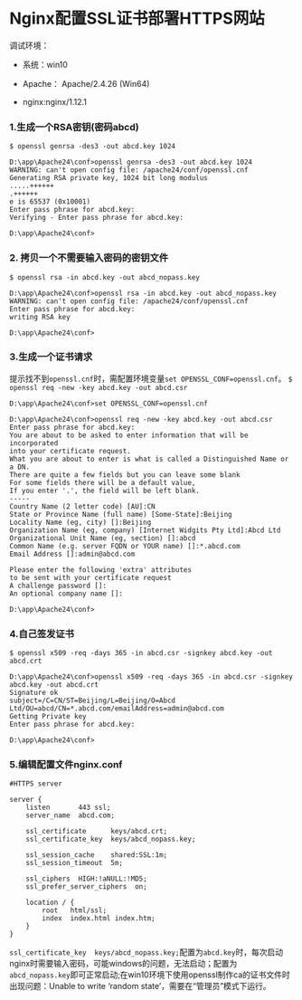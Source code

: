 
# Nginx配置SSL证书部署HTTPS网站

调试环境：

* 系统：win10

* Apache： Apache/2.4.26 (Win64)

* nginx:nginx/1.12.1


### 1.生成一个RSA密钥(密码abcd)
`$ openssl genrsa -des3 -out abcd.key 1024`
```
D:\app\Apache24\conf>openssl genrsa -des3 -out abcd.key 1024
WARNING: can't open config file: /apache24/conf/openssl.cnf
Generating RSA private key, 1024 bit long modulus
.....++++++
.++++++
e is 65537 (0x10001)
Enter pass phrase for abcd.key:
Verifying - Enter pass phrase for abcd.key:

D:\app\Apache24\conf>
```
### 2. 拷贝一个不需要输入密码的密钥文件
`$ openssl rsa -in abcd.key -out abcd_nopass.key`
```
D:\app\Apache24\conf>openssl rsa -in abcd.key -out abcd_nopass.key
WARNING: can't open config file: /apache24/conf/openssl.cnf
Enter pass phrase for abcd.key:
writing RSA key

D:\app\Apache24\conf>
```

### 3.生成一个证书请求
提示找不到`openssl.cnf`时，需配置环境变量`set OPENSSL_CONF=openssl.cnf`。
`$ openssl req -new -key abcd.key -out abcd.csr`
```
D:\app\Apache24\conf>set OPENSSL_CONF=openssl.cnf

D:\app\Apache24\conf>openssl req -new -key abcd.key -out abcd.csr
Enter pass phrase for abcd.key:
You are about to be asked to enter information that will be incorporated
into your certificate request.
What you are about to enter is what is called a Distinguished Name or a DN.
There are quite a few fields but you can leave some blank
For some fields there will be a default value,
If you enter '.', the field will be left blank.
-----
Country Name (2 letter code) [AU]:CN
State or Province Name (full name) [Some-State]:Beijing
Locality Name (eg, city) []:Beijing
Organization Name (eg, company) [Internet Widgits Pty Ltd]:Abcd Ltd
Organizational Unit Name (eg, section) []:abcd
Common Name (e.g. server FQDN or YOUR name) []:*.abcd.com
Email Address []:admin@abcd.com

Please enter the following 'extra' attributes
to be sent with your certificate request
A challenge password []:
An optional company name []:

D:\app\Apache24\conf>
```
### 4.自己签发证书
`$ openssl x509 -req -days 365 -in abcd.csr -signkey abcd.key -out abcd.crt`
```
D:\app\Apache24\conf>openssl x509 -req -days 365 -in abcd.csr -signkey abcd.key -out abcd.crt
Signature ok
subject=/C=CN/ST=Beijing/L=Beijing/O=Abcd Ltd/OU=abcd/CN=*.abcd.com/emailAddress=admin@abcd.com
Getting Private key
Enter pass phrase for abcd.key:

D:\app\Apache24\conf>
```

### 5.编辑配置文件nginx.conf
```
#HTTPS server

server {
    listen       443 ssl;
    server_name  abcd.com;

    ssl_certificate      keys/abcd.crt;
    ssl_certificate_key  keys/abcd_nopass.key;

    ssl_session_cache    shared:SSL:1m;
    ssl_session_timeout  5m;

    ssl_ciphers  HIGH:!aNULL:!MD5;
    ssl_prefer_server_ciphers  on;

    location / {
        root   html/ssl;
        index  index.html index.htm;
    }
}
```
`ssl_certificate_key  keys/abcd_nopass.key;`配置为`abcd.key`时，每次启动nginx时需要输入密码，可能windows的问题，无法启动；配置为`abcd_nopass.key`即可正常启动;在win10环境下使用openssl制作ca的证书文件时出现问题：Unable to write ‘random state’，需要在“管理员”模式下运行。
